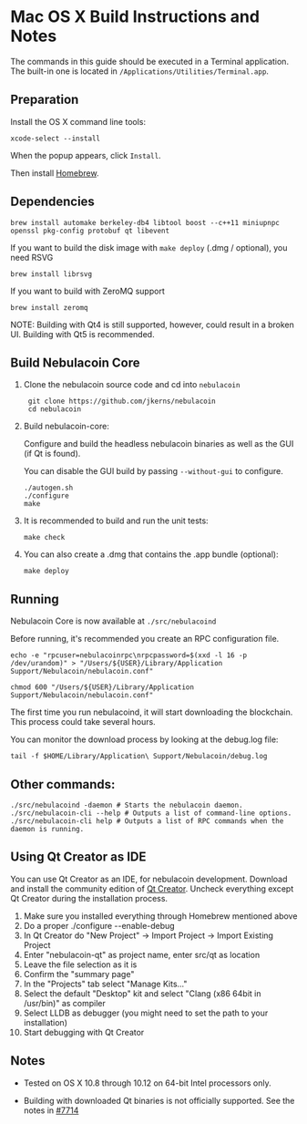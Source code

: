 Mac OS X Build Instructions and Notes
====================================
The commands in this guide should be executed in a Terminal application.
The built-in one is located in `/Applications/Utilities/Terminal.app`.

Preparation
-----------
Install the OS X command line tools:

`xcode-select --install`

When the popup appears, click `Install`.

Then install [Homebrew](https://brew.sh).

Dependencies
----------------------

    brew install automake berkeley-db4 libtool boost --c++11 miniupnpc openssl pkg-config protobuf qt libevent

If you want to build the disk image with `make deploy` (.dmg / optional), you need RSVG

    brew install librsvg

If you want to build with ZeroMQ support
    
    brew install zeromq

NOTE: Building with Qt4 is still supported, however, could result in a broken UI. Building with Qt5 is recommended.

Build Nebulacoin Core
------------------------

1. Clone the nebulacoin source code and cd into `nebulacoin`

        git clone https://github.com/jkerns/nebulacoin
        cd nebulacoin

2.  Build nebulacoin-core:

    Configure and build the headless nebulacoin binaries as well as the GUI (if Qt is found).

    You can disable the GUI build by passing `--without-gui` to configure.

        ./autogen.sh
        ./configure
        make

3.  It is recommended to build and run the unit tests:

        make check

4.  You can also create a .dmg that contains the .app bundle (optional):

        make deploy

Running
-------

Nebulacoin Core is now available at `./src/nebulacoind`

Before running, it's recommended you create an RPC configuration file.

    echo -e "rpcuser=nebulacoinrpc\nrpcpassword=$(xxd -l 16 -p /dev/urandom)" > "/Users/${USER}/Library/Application Support/Nebulacoin/nebulacoin.conf"

    chmod 600 "/Users/${USER}/Library/Application Support/Nebulacoin/nebulacoin.conf"

The first time you run nebulacoind, it will start downloading the blockchain. This process could take several hours.

You can monitor the download process by looking at the debug.log file:

    tail -f $HOME/Library/Application\ Support/Nebulacoin/debug.log

Other commands:
-------

    ./src/nebulacoind -daemon # Starts the nebulacoin daemon.
    ./src/nebulacoin-cli --help # Outputs a list of command-line options.
    ./src/nebulacoin-cli help # Outputs a list of RPC commands when the daemon is running.

Using Qt Creator as IDE
------------------------
You can use Qt Creator as an IDE, for nebulacoin development.
Download and install the community edition of [Qt Creator](https://www.qt.io/download/).
Uncheck everything except Qt Creator during the installation process.

1. Make sure you installed everything through Homebrew mentioned above
2. Do a proper ./configure --enable-debug
3. In Qt Creator do "New Project" -> Import Project -> Import Existing Project
4. Enter "nebulacoin-qt" as project name, enter src/qt as location
5. Leave the file selection as it is
6. Confirm the "summary page"
7. In the "Projects" tab select "Manage Kits..."
8. Select the default "Desktop" kit and select "Clang (x86 64bit in /usr/bin)" as compiler
9. Select LLDB as debugger (you might need to set the path to your installation)
10. Start debugging with Qt Creator

Notes
-----

* Tested on OS X 10.8 through 10.12 on 64-bit Intel processors only.

* Building with downloaded Qt binaries is not officially supported. See the notes in [#7714](https://github.com/bitcoin/bitcoin/issues/7714)
